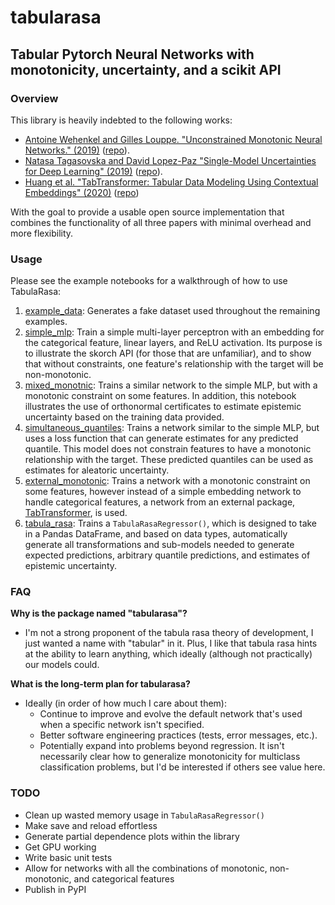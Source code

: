 # tabularasa

## Tabular Pytorch Neural Networks with monotonicity, uncertainty, and a scikit API

### Overview

This library is heavily indebted to the following works:

- [Antoine Wehenkel and Gilles Louppe. "Unconstrained Monotonic Neural Networks." (2019)](https://arxiv.org/abs/1908.05164) ([repo](https://github.com/AWehenkel/generalized-UMNN/)).
- [Natasa Tagasovska and David Lopez-Paz "Single-Model Uncertainties for Deep Learning" (2019)](https://arxiv.org/abs/1811.00908) ([repo](https://github.com/facebookresearch/SingleModelUncertainty)).
- [Huang et al. "TabTransformer: Tabular Data Modeling Using Contextual Embeddings" (2020)](https://arxiv.org/abs/2012.06678) ([repo](https://github.com/lucidrains/tab-transformer-pytorch))

With the goal to provide a usable open source implementation that combines the functionality of all three papers with minimal overhead and more flexibility.

### Usage

Please see the example notebooks for a walkthrough of how to use TabulaRasa:

1. [example_data](./examples/example_data.ipynb): Generates a fake dataset used throughout the remaining examples.
1. [simple_mlp](./examples/simple_mlp.ipynb): Train a simple multi-layer perceptron with an embedding for the categorical feature, linear layers, and ReLU activation.  Its purpose is to illustrate the skorch API (for those that are unfamiliar), and to show that without constraints, one feature's relationship with the target will be non-monotonic.
1. [mixed_monotnic](./examples/mixed_monotonic.ipynb): Trains a similar network to the simple MLP, but with a monotonic constraint on some features.  In addition, this notebook illustrates the use of orthonormal certificates to estimate epistemic uncertainty based on the training data provided.
1. [simultaneous_quantiles](./examples/simultaneous_quantiles.ipynb): Trains a network similar to the simple MLP, but uses a loss function that can generate estimates for any predicted quantile.  This model does not constrain features to have a monotonic relationship with the target.  These predicted quantiles can be used as estimates for aleatoric uncertainty.
1. [external_monotonic](./examples/external_monotonic.ipynb): Trains a network with a monotonic constraint on some features, however instead of a simple embedding network to handle categorical features, a network from an external package, [TabTransformer](https://github.com/lucidrains/tab-transformer-pytorch), is used.
1. [tabula_rasa](./examples/tabula_rasa.ipynb): Trains a `TabulaRasaRegressor()`, which is designed to take in a Pandas DataFrame, and based on data types, automatically generate all transformations and sub-models needed to generate expected predictions, arbitrary quantile predictions, and estimates of epistemic uncertainty.

### FAQ

**Why is the package named "tabularasa"?**

- I'm not a strong proponent of the tabula rasa theory of development, I just wanted a name with "tabular" in it.  Plus, I like that tabula rasa hints at the ability to learn anything, which ideally (although not practically) our models could.

**What is the long-term plan for tabularasa?**

- Ideally (in order of how much I care about them):
  - Continue to improve and evolve the default network that's used when a specific network isn't specified.
  - Better software engineering practices (tests, error messages, etc.).
  - Potentially expand into problems beyond regression.  It isn't necessarily clear how to generalize monotonicity for multiclass classification problems, but I'd be interested if others see value here.

### TODO

- Clean up wasted memory usage in `TabulaRasaRegressor()`
- Make save and reload effortless
- Generate partial dependence plots within the library
- Get GPU working
- Write basic unit tests
- Allow for networks with all the combinations of monotonic, non-monotonic, and categorical features
- Publish in PyPI
